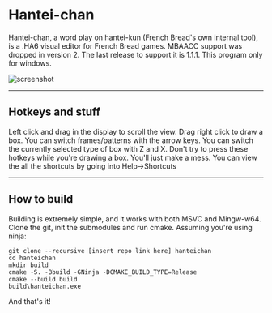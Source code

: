 # Hantei-chan #
Hantei-chan, a word play on hantei-kun (French Bread's own internal tool), is a .HA6 visual editor for French Bread games.
MBAACC support was dropped in version 2.
The last release to support it is 1.1.1. This program only for windows. 

![screenshot](https://user-images.githubusercontent.com/39018575/119175726-311f4580-ba38-11eb-83dd-2d7d57c17f02.png)

-----------------------
## Hotkeys and stuff ##

Left click and drag in the display to scroll the view.
Drag right click to draw a box.
You can switch frames/patterns with the arrow keys.
You can switch the currently selected type of box with Z and X.
Don't try to press these hotkeys while you're drawing a box. You'll just make a mess.
You can view the all the shortcuts by going into Help->Shortcuts

-----------------------
## How to build ##
Building is extremely simple, and it works with both MSVC and Mingw-w64.
Clone the git, init the submodules and run cmake.
Assuming you're using ninja:

```
git clone --recursive [insert repo link here] hanteichan
cd hanteichan
mkdir build
cmake -S. -Bbuild -GNinja -DCMAKE_BUILD_TYPE=Release
cmake --build build
build\hanteichan.exe
```

And that's it!
